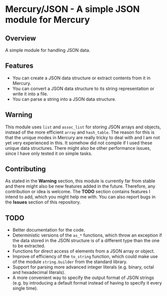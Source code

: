 # Mercury/JSON - A simple JSON module for Mercury

## Overview

A simple module for handling JSON data.

## Features

* You can create a JSON data structure or extract contents from it in Mercury.
* You can convert a JSON data structure to its string representation or write it into a file.
* You can parse a string into a JSON data structure.

## Warning

This module uses `list` and `assoc_list` for storing JSON arrays and objects, instead of the more efficient `array` and `hash_table`. The reason for this is that the unique modes in Mercury are really tricky to deal with and I am not yet very experienced in this. It somehow did not compile if I used these unique data structures. There might also be other performance issues, since I have only tested it on simple tasks.

## Contributing

As stated in the **Warning** section, this module is currently far from stable and there might also be new features added in the future. Therefore, any contribution or idea is welcome. The **TODO** section contains features I intend to add, which you might help me with. You can also report bugs in the **Issues** section of this repository.

## TODO

* Better documentation for the code.
* Deterministic versions of the `as_*` functions, which throw an exception if the data stored in the JSON structure is of a different type than the one to be extracted.
* Functions for direct access of elements from a JSON array or object.
* Improve of efficiency of the `to_string` function, which could make use of the module `string.builder` from the standard library.
* Support for parsing more advanced integer literals (e.g. binary, octal and hexadecimal literals).
* A more convenient way to specify the output format of JSON strings (e.g. by introducing a default format instead of having to specify it every single time).